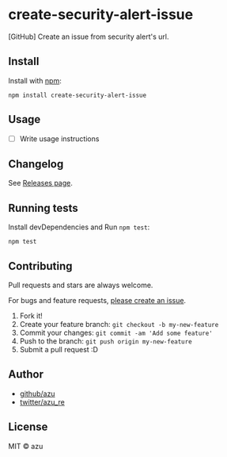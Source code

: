 # create-security-alert-issue

[GitHub] Create an issue from security alert&#39;s url.

## Install

Install with [npm](https://www.npmjs.com/):

    npm install create-security-alert-issue

## Usage

- [ ] Write usage instructions

## Changelog

See [Releases page](https://github.com/azu/create-security-alert-issue/releases).

## Running tests

Install devDependencies and Run `npm test`:

    npm test

## Contributing

Pull requests and stars are always welcome.

For bugs and feature requests, [please create an issue](https://github.com/azu/create-security-alert-issue/issues).

1. Fork it!
2. Create your feature branch: `git checkout -b my-new-feature`
3. Commit your changes: `git commit -am 'Add some feature'`
4. Push to the branch: `git push origin my-new-feature`
5. Submit a pull request :D

## Author

- [github/azu](https://github.com/azu)
- [twitter/azu_re](https://twitter.com/azu_re)

## License

MIT © azu
